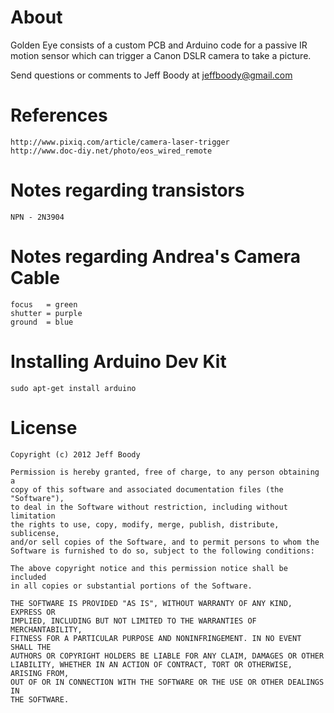 About
=====

Golden Eye consists of a custom PCB and Arduino code for a passive IR
motion sensor which can trigger a Canon DSLR camera to take a picture.

Send questions or comments to Jeff Boody at jeffboody@gmail.com

References
==========

	http://www.pixiq.com/article/camera-laser-trigger
	http://www.doc-diy.net/photo/eos_wired_remote

Notes regarding transistors
===========================

	NPN - 2N3904

Notes regarding Andrea's Camera Cable
=====================================

	focus   = green
	shutter = purple
	ground  = blue

Installing Arduino Dev Kit
==========================

	sudo apt-get install arduino

License
=======

	Copyright (c) 2012 Jeff Boody

	Permission is hereby granted, free of charge, to any person obtaining a
	copy of this software and associated documentation files (the "Software"),
	to deal in the Software without restriction, including without limitation
	the rights to use, copy, modify, merge, publish, distribute, sublicense,
	and/or sell copies of the Software, and to permit persons to whom the
	Software is furnished to do so, subject to the following conditions:

	The above copyright notice and this permission notice shall be included
	in all copies or substantial portions of the Software.

	THE SOFTWARE IS PROVIDED "AS IS", WITHOUT WARRANTY OF ANY KIND, EXPRESS OR
	IMPLIED, INCLUDING BUT NOT LIMITED TO THE WARRANTIES OF MERCHANTABILITY,
	FITNESS FOR A PARTICULAR PURPOSE AND NONINFRINGEMENT. IN NO EVENT SHALL THE
	AUTHORS OR COPYRIGHT HOLDERS BE LIABLE FOR ANY CLAIM, DAMAGES OR OTHER
	LIABILITY, WHETHER IN AN ACTION OF CONTRACT, TORT OR OTHERWISE, ARISING FROM,
	OUT OF OR IN CONNECTION WITH THE SOFTWARE OR THE USE OR OTHER DEALINGS IN
	THE SOFTWARE.
